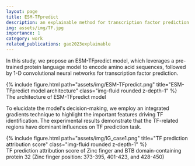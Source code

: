 ```yaml
---
layout: page
title: ESM-TFpredict
description: an explainable method for transcription factor prediction within protein sequences
img: assets/img/TF.jpg
importance: 1
category: work
related_publications: gao2023explainable
---
```

In this study, we propose an ESM-TFpredict model, which leverages a pre-trained protein language model to encode amino acid sequences, followed by 1-D convolutional neural networks for transcription factor prediction.

<div class="d-flex justify-content-center">
    <div class="col-sm mt-3 mt-md-0">
        {% include figure.html path="assets/img/ESM-TFpredict.png" title="ESM-TFpredict model architecture" class="img-fluid rounded z-depth-1" %}
    </div>
</div>
<div class="caption">
    The architecture of ESM-TFpredict model
</div>

To elucidate the model's decision-making, we employ an integrated gradients technique to highlight the important features driving TF identification. The experimental results demonstrate that the TF-related regions have dominant influences on TF prediction task.

<div class="row justify-content-sm-center">
    <div class="col-sm mt-3 mt-md-0">
        {% include figure.html path="assets/img/IG_case1.png" title="TF prediction attribution score" class="img-fluid rounded z-depth-1" %}
    </div>
</div>
<div class="caption">
    TF prediction attribution score of Zinc finger and BTB domain-containing protein 32 (Zinc finger position: 373-395, 401-423, and 428-450)
</div>
